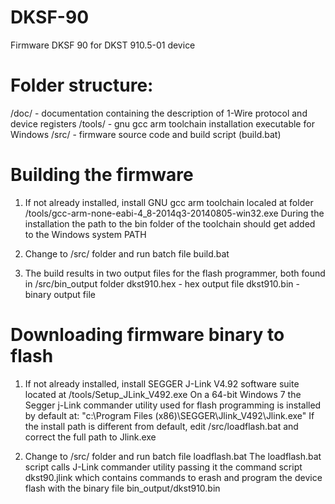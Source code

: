 # DKSF-90
Firmware DKSF 90 for DKST 910.5-01 device

Folder structure:
================
/doc/ - documentation containing the description of 1-Wire protocol and device registers
/tools/ - gnu gcc arm toolchain installation executable for Windows
/src/ - firmware source code and build script (build.bat)

Building the firmware
=====================
1. If not already installed, install GNU gcc arm toolchain localed at folder /tools/gcc-arm-none-eabi-4_8-2014q3-20140805-win32.exe
During the installation the path to the bin folder of the toolchain should get added to the Windows system PATH

2. Change to /src/ folder and run batch file build.bat

3. The build results in two output files for the flash programmer, both found in /src/bin_output folder
dkst910.hex - hex output file
dkst910.bin - binary output file

Downloading firmware binary to flash
====================================
1. If not already installed, install SEGGER J-Link V4.92 software suite located at /tools/Setup_JLink_V492.exe
On a 64-bit Windows 7 the Segger j-Link commander utility used for flash programming is installed by default at:
"c:\Program Files (x86)\SEGGER\Jlink_V492\Jlink.exe"
If the install path is different from default, edit /src/loadflash.bat and correct the full path to Jlink.exe

2. Change to /src/ folder and run batch file loadflash.bat
The loadflash.bat script calls J-Link commander utility passing it the command script dkst90.jlink which contains commands
to erash and program the device flash with the binary file bin_output/dkst910.bin

